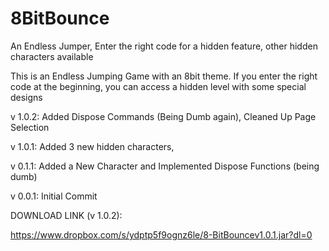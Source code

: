 # 8BitBounce
An Endless Jumper, Enter the right code for a hidden feature, other hidden characters available

This is an Endless Jumping Game with an 8bit theme. If you enter the right code at the beginning, you can access a hidden level with some special designs

v 1.0.2: Added Dispose Commands (Being Dumb again), Cleaned Up Page Selection

v 1.0.1: Added 3 new hidden characters, 

v 0.1.1: Added a New Character and Implemented Dispose Functions (being dumb)

v 0.0.1: Initial Commit

DOWNLOAD LINK (v 1.0.2):

https://www.dropbox.com/s/ydptp5f9ognz6le/8-BitBouncev1.0.1.jar?dl=0
